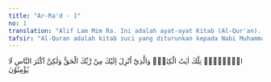 ```yaml
---
title: "Ar-Ra'd - 1"
no: 1
translation: "Alif Lam Mim Ra. Ini adalah ayat-ayat Kitab (Al-Qur'an). Dan (Kitab) yang diturunkan kepadamu (Muhammad) dari Tuhanmu itu adalah benar; tetapi kebanyakan manusia tidak beriman (kepadanya)."
tafsir: "Al-Quran adalah kitab suci yang diturunkan kepada Nabi Muhammad, dan tidak mengandung hal-hal yang bisa meragukan orang terhadap kebenarannya.\n\nKebenaran Al-Quran meliputi seluruh aspek yang terkandung di dalamnya seperti hukum, syariat yang bersifat shalih fi kulli zaman wa makan (cocok untuk sepanjang zaman dan di semua tempat), bermacam-macam perumpamaan, kisah, dan petunjuknya yang harus diikuti oleh manusia untuk mencapai kebahagiaan di dunia dan akhirat.\n\nKebenaran Al-Quran telah terbukti pada masa-masa awal Islam. Dengan berpegang teguh pada Al-Quran, umat Islam mampu membangun bangsa yang berbudaya tinggi dan berakhlak mulia. Al-Quran memotivasi manusia untuk bangkit berjuang menegakkan kebenaran, menghancurkan kemungkaran, menegakkan keadilan, dan melenyapkan kezaliman. Dengan menjalankan petunjuk Al-Quran umat Islam mampu menjadi bangsa yang berwibawa. Tapi ketika Al-Quran ditinggalkan, umat Islam lebih memilih keduniaan daripada akhirat yang kekal, dan akibat ketidakyakinan umat Islam terhadap janji-janji Allah yang termaktub dalam Al-Quran, umat Islam berubah menjadi bangsa yang terbelakang, terbelit kemiskinan dan kebodohan. Jika umat Islam saat ini tidak menyadari kekeliruannya dan tidak berusaha memperbaikinya, dengan cara kembali menjalankan pesan-pesan Al-Quran, maka umat Islam akan tetap terpuruk dalam kebodohannya. Allah tidak akan mengubah nasib mereka jika mereka tidak mengubah nasib mereka sendiri. Firman Allah swt.:\n\nSesungguhnya Allah tidak akan mengubah keadaan suatu kaum sebelum mereka mengubah keadaan diri mereka sendiri. (ar-Rad/13: 11)"
---
```


الۤمّۤرٰۗ تِلْكَ اٰيٰتُ الْكِتٰبِۗ وَالَّذِيْٓ اُنْزِلَ اِلَيْكَ مِنْ رَّبِّكَ الْحَقُّ وَلٰكِنَّ اَكْثَرَ النَّاسِ لَا يُؤْمِنُوْنَ 
